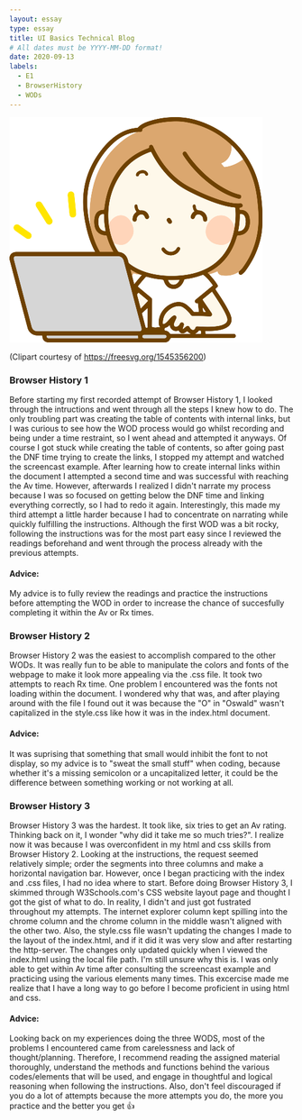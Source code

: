```yaml
---
layout: essay
type: essay
title: UI Basics Technical Blog
# All dates must be YYYY-MM-DD format!
date: 2020-09-13
labels:
  - E1
  - BrowserHistory
  - WODs
---
```

 ![Picture](/images/computer.png)
 
 (Clipart courtesy of https://freesvg.org/1545356200)


### Browser History 1
Before starting my first recorded attempt of Browser History 1, I looked through the intructions and went through all the steps I knew how to do. The only troubling part was
creating the table of contents with internal links, but I was curious to see how the WOD process would go whilst recording and being under a time restraint, so I went ahead and 
attempted it anyways. Of course I got stuck while creating the table of contents, so after going past the DNF time trying to create the links, I stopped my attempt and watched the screencast example. After learning
how to create internal links within the document I attempted a second time and was successful with reaching the Av time. However, afterwards I realized I didn't narrate my process because I
was so focused on getting below the DNF time and linking everything correctly, so I had to redo it again. Interestingly, this made my third attempt a little harder because I had to concentrate on narrating while quickly fulfilling the instructions.
Although the first WOD was a bit rocky, following the instructions was for the most part easy since I reviewed the readings beforehand and went through the process already with the previous attempts. 
#### Advice:
My advice is to fully review the
readings and practice the instructions before attempting the WOD in order to increase the chance of succesfully completing it within the Av or Rx times.

### Browser History 2
Browser History 2 was the easiest to accomplish compared to the other WODs. It was really fun to be able to manipulate the colors and fonts of the webpage to make it look more appealing via the .css
file. It took two attempts to reach Rx time. One problem I encountered was the fonts not loading within the document. I wondered why that was, and after playing around with the file I found out it was because the "O" in "Oswald" wasn't capitalized in the style.css like how it was in the index.html document.
#### Advice:
It was suprising that something that small would inhibit the font to not display, so my advice is to "sweat the small
stuff" when coding, because whether it's a missing semicolon or a uncapitalized letter, it could be the difference between something working or not working at all.

### Browser History 3
Browser History 3 was the hardest. It took like, six tries to get an Av rating. Thinking back on it, I wonder "why did it take me so much tries?". I realize now it was
because I was overconfident in my html and css skills from Browser History 2. Looking at the instructions, the request seemed relatively simple; order the segments into three
columns and make a horizontal navigation bar. However, once I began practicing with the index and .css files, I had no idea where to start. Before doing Browser History 3, I skimmed through
W3Schools.com's CSS website layout page and thought I got the gist of what to do. In reality, I didn't and just got fustrated throughout my attempts. The internet explorer column kept spilling into the chrome column and the chrome column in the middle wasn't aligned with the other two. Also, the style.css file wasn't updating the changes
I made to the layout of the index.html, and if it did it was very slow and after restarting the http-server. The changes only updated quickly when I viewed the index.html using the local file path. 
I'm still unsure why this is. I was only able to get within Av time after consulting the screencast example and practicing using the various elements many times. This excercise
made me realize that I have a long way to go before I become proficient in using html and css.
#### Advice:
Looking back on my experiences doing the three WODS, most of the problems I encountered came from carelessness and lack of thought/planning. Therefore, I recommend
reading the assigned material thoroughly, understand the methods and functions behind the various codes/elements that will be used, and engage in thoughtful and logical reasoning when following the instructions. Also, don't feel discouraged if you do a lot of attempts because the more attempts you do, the more you practice and the better you get :+1:



